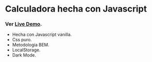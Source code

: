 # Calculadora hecha con Javascript

### Ver [Live Demo]([https://calculadora-js.andevfrontend.com/]).

- Hecha con Javascript vanilla.
- Css puro.
- Metodologia BEM.
- LocalStorage.
- Dark Mode.
